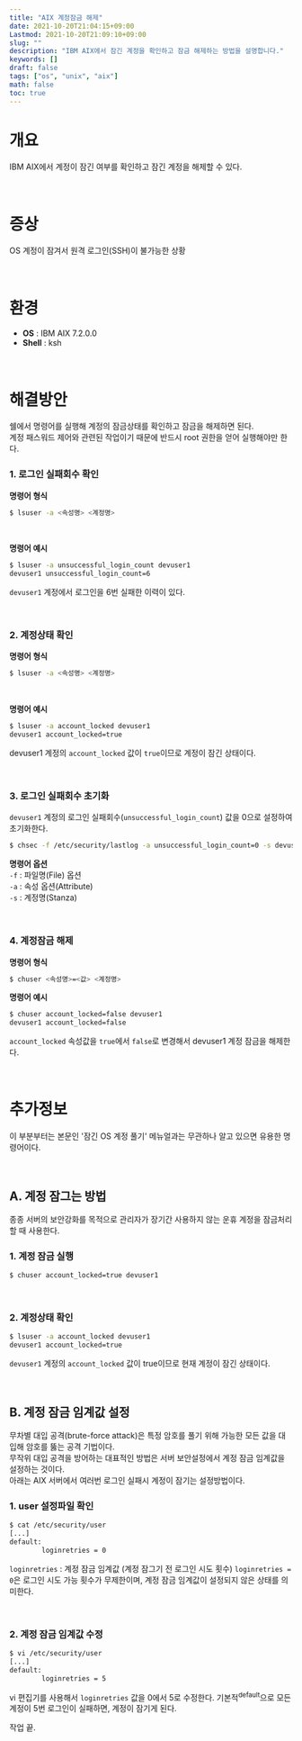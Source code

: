 ```yaml
---
title: "AIX 계정잠금 해제"
date: 2021-10-20T21:04:15+09:00
Lastmod: 2021-10-20T21:09:10+09:00
slug: ""
description: "IBM AIX에서 잠긴 계정을 확인하고 잠금 해제하는 방법을 설명합니다."
keywords: []
draft: false
tags: ["os", "unix", "aix"]
math: false
toc: true
---
```


# 개요
IBM AIX에서 계정이 잠긴 여부를 확인하고 잠긴 계정을 해제할 수 있다.

<br>

# 증상
OS 계정이 잠겨서 원격 로그인(SSH)이 불가능한 상황

<br>

# 환경
- **OS** : IBM AIX 7.2.0.0
- **Shell** : ksh

<br>

# 해결방안
쉘에서 명령어를 실행해 계정의 잠금상태를 확인하고 잠금을 해제하면 된다.  
계정 패스워드 제어와 관련된 작업이기 때문에 반드시 root 권한을 얻어 실행해야만 한다.  

### 1. 로그인 실패회수 확인
**명령어 형식**
```bash
$ lsuser -a <속성명> <계정명>
```

<br>

**명령어 예시**
```bash
$ lsuser -a unsuccessful_login_count devuser1
devuser1 unsuccessful_login_count=6
```
`devuser1` 계정에서 로그인을 6번 실패한 이력이 있다.

<br>

### 2. 계정상태 확인
**명령어 형식**
```bash
$ lsuser -a <속성명> <계정명>
```

<br>

**명령어 예시**
```bash
$ lsuser -a account_locked devuser1
devuser1 account_locked=true
```
devuser1 계정의 `account_locked` 값이 `true`이므로 계정이 잠긴 상태이다.

<br>

### 3. 로그인 실패회수 초기화
`devuser1` 계정의 로그인 실패회수(`unsuccessful_login_count`) 값을 0으로 설정하여 초기화한다.  
```bash
$ chsec -f /etc/security/lastlog -a unsuccessful_login_count=0 -s devuser1
```
**명령어 옵션**  
`-f` : 파일명(File) 옵션  
`-a` : 속성 옵션(Attribute)  
`-s` : 계정명(Stanza)  



<br>

### 4. 계정잠금 해제

**명령어 형식**
```bash
$ chuser <속성명>=<값> <계정명>
```

**명령어 예시**
```bash
$ chuser account_locked=false devuser1
devuser1 account_locked=false
```
`account_locked` 속성값을 `true`에서 `false`로 변경해서 devuser1 계정 잠금을 해제한다.  

<br>

# 추가정보

이 부분부터는 본문인 '잠긴 OS 계정 풀기' 메뉴얼과는 무관하나 알고 있으면 유용한 명령어이다.

<br>

## A. 계정 잠그는 방법
종종 서버의 보안강화를 목적으로 관리자가 장기간 사용하지 않는 운휴 계정을 잠금처리할 때 사용한다.

### 1. 계정 잠금 실행 
```bash
$ chuser account_locked=true devuser1
```
<br>

### 2. 계정상태 확인
```bash
$ lsuser -a account_locked devuser1
devuser1 account_locked=true
```
`devuser1` 계정의 `account_locked` 값이 true이므로 현재 계정이 잠긴 상태이다.

<br>

## B. 계정 잠금 임계값 설정
무차별 대입 공격(brute-force attack)은 특정 암호를 풀기 위해 가능한 모든 값을 대입해 암호를 뚫는 공격 기법이다.  
무작위 대입 공격을 방어하는 대표적인 방법은 서버 보안설정에서 계정 잠금 임계값을 설정하는 것이다.  
아래는 AIX 서버에서 여러번 로그인 실패시 계정이 잠기는 설정방법이다.

### 1. user 설정파일 확인
```bash
$ cat /etc/security/user
[...]
default:
        loginretries = 0
```
`loginretries` : 계정 잠금 임계값 (계정 잠그기 전 로그인 시도 횟수)
`loginretries = 0`은 로그인 시도 가능 횟수가 무제한이며, 계정 잠금 임계값이 설정되지 않은 상태를 의미한다.

<br>

### 2. 계정 잠금 임계값 수정
```bash
$ vi /etc/security/user
[...]
default:
        loginretries = 5
```
vi 편집기를 사용해서 `loginretries` 값을 0에서 5로 수정한다. 기본적<sup>default</sup>으로 모든 계정이 5번 로그인이 실패하면, 계정이 잠기게 된다.

작업 끝.